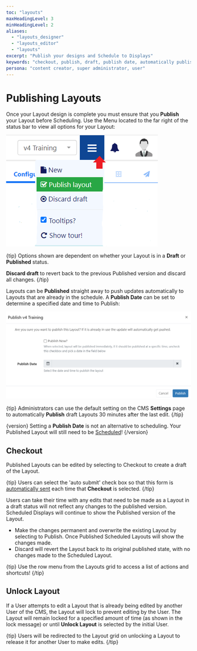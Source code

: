 ```yaml
---
toc: "layouts"
maxHeadingLevel: 3
minHeadingLevel: 2
aliases:
  - "layouts_designer"
  - "layouts_editor"
  - "layouts"
excerpt: "Publish your designs and Schedule to Displays"
keywords: "checkout, publish, draft, publish date, automatically publish, unlock layout"
persona: "content creator, super administrator, user"
---
```


# Publishing Layouts

Once your Layout design is complete you must ensure that you **Publish** your Layout before Scheduling. Use the Menu located to the far right of the status bar to view all options for your Layout:

![Publish Menu](img/v4_layouts_publish_menu.png)

{tip}
Options shown are dependent on whether your Layout is in a **Draft** or **Published** status.

**Discard draft** to revert back to the previous Published version and discard all changes.
{/tip}

Layouts can be **Published** straight away to push updates automatically to Layouts that are already in the schedule. A **Publish Date** can be set to determine a specified date and time to Publish: 

![Publish Date](img/v4_layouts_publish_date.png)

{tip}
Administrators can use the default setting on the CMS **Settings** page to automatically **Publish** draft Layouts 30 minutes after the last edit.
{/tip}

{version}
Setting a **Publish Date** is not an alternative to scheduling. Your Published Layout will still need to be [Scheduled](scheduling_events.html)!
{/version}

## Checkout

Published Layouts can be edited by selecting to Checkout to create a draft of the Layout. 

{tip}
Users can select the 'auto submit' check box so that this form is [automatically sent](tour_cms_navigation.html#content-automatic-submission-of-forms) each time that **Checkout** is selected. 
{/tip}

Users can take their time with any edits that need to be made as a Layout in a draft status will not reflect any changes to the published version. Scheduled Displays will continue to show the Published version of the Layout. 

- Make the changes permanent and overwrite the existing Layout by selecting to Publish. Once Published Scheduled Layouts will show the changes made.
- Discard will revert the Layout back to its original published state, with no changes made to the Scheduled Layout.

{tip}
Use the row menu from the Layouts grid to access a list of actions and shortcuts!
{/tip}

## Unlock Layout

If a User attempts to edit a Layout that is already being edited by another User of the CMS, the Layout will lock to prevent editing by the User. The Layout will remain locked for a specified amount of time (as shown in the lock message) or until **Unlock Layout** is selected by the initial User.

{tip}
Users will be redirected to the Layout grid on unlocking a Layout to release it for another User to make edits.
{/tip}
